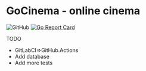 # GoCinema - online cinema
<img alt="GitHub" src="https://img.shields.io/github/license/u2lentaru/GoCinema"> [![Go Report Card](https://goreportcard.com/badge/github.com/u2lentaru/GoCinema)](https://goreportcard.com/report/github.com/u2lentaru/GoCinema)

TODO
* GitLabCI=>GitHub.Actions
* Add database
* Add more tests
